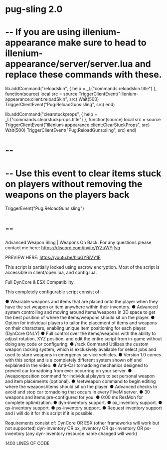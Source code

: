 # pug-sling 2.0

# -- If you are using illenium-appearance make sure to head to illenium-appearance/server/server.lua and replace these commands with these.
lib.addCommand("reloadskin", { help = _L("commands.reloadskin.title") }, function(source)
    local src = source
    TriggerClientEvent("illenium-appearance:client:reloadSkin", src)
    Wait(500)
    TriggerClientEvent("Pug:ReloadGuns:sling", src)
end)

lib.addCommand("clearstuckprops", { help = _L("commands.clearstuckprops.title") }, function(source)
    local src = source
    TriggerClientEvent("illenium-appearance:client:ClearStuckProps", src)
    Wait(500)
    TriggerClientEvent("Pug:ReloadGuns:sling", src)
end)
# --

# -- Use this event to clear items stuck on players without removing the weapons on the players back
TriggerEvent("Pug:ReloadGuns:sling")
# --


Advanced Weapon Sling | Weapons On Back: For any questions please contact me here:  https://discord.com/invite/jYZuWYjfvq

PREVIEW HERE: https://youtu.be/hluGYRiVY1E

This script is partially locked using escrow encryption. Most of the script is accessible in client/open.lua, and config.lua.

Full DynCore & ESX Compatibility.

This completely configurable script consist of:

● Wearable weapons and items that are placed onto the player when they have the set weapon or item anywhere within their inventory.
● Advanced system controlling and moving around items/weapons in 3D space to get the best position of where the items/weapons should sit on the player.
● Option for individual players to tailor the placement of items and weapons on their characters, enabling unique item positioning for each player. (DynCore ONLY)
● Full control over the items/weapons with the ability to adjust rotation, XYZ position, and edit the entire script from in-game without doing any code or configuring.
● /rack Command Utilizes the custom weapon racking system, which is exclusively available for select jobs and used to store weapons in emergency service vehicles.
● Version 1.0 comes with this script and is a completely different system shown off and explained in the video.
● Anti-Car tornadoing mechanics designed to prevent car tornadoing from ever occurring on your server.
● /weaponposition command for individual players to set personal weapon and item placements (optional).
● /setweapon command to begin editing where the weapons/items should sit on the player.
● Advanced checks to avoid and stop car tornadoing that occurs in every FiveM server.
● 30 weapons and items pre-configured for you.
● 0:00 ms ResMon for complete optimization.
● dyn-inventory support.
● ox_inventory support.
● qs-inventory support.
● ps-inventory support.
● Request inventory support and i will do it for this script if it is possible.

Requirements consist of:
DynCore OR ESX (other frameworks will work but not supported)
dyn-inventory OR ox_inventory OR qs-inventory OR ps-inventory (any dyn-inventory resource name changed will work)

1400 LINES OF CODE